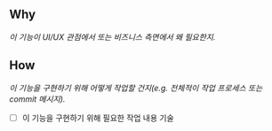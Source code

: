 ## Why
_이 기능이 UI/UX 관점에서 또는 비즈니스 측면에서 왜 필요한지._

## How
_이 기능을 구현하기 위해 어떻게 작업할 건지(e.g. 전체적이 작업 프로세스 또는 commit 메시지)._

- [ ] 이 기능을 구현하기 위해 필요한 작업 내용 기술
